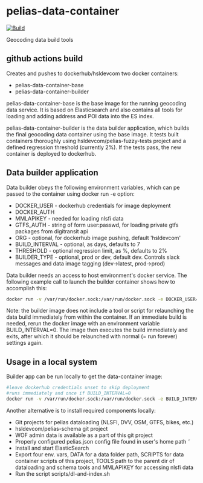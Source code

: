 # pelias-data-container

[![Build](https://github.com/hsldevcom/pelias-data-container/workflows/Process%20master%20push%20or%20pr/badge.svg?branch=master)](https://github.com/HSLdevcom/pelias-data-container/actions)


Geocoding data build tools

## github actions build

Creates and pushes to dockerhub/hsldevcom two docker containers:

- pelias-data-container-base
- pelias-data-container-builder

pelias-data-container-base is the base image for the running geocoding data service. It is based on Elasticsearch and also
contains all tools for loading and adding address and POI data into the ES index.

pelias-data-container-builder is the data builder application, which builds the final geocoding data container using the base image.
It tests built containers thoroughly using hsldevcom/pelias-fuzzy-tests project and a defined regression threshold (currently 2%).
If the tests pass, the new container is deployed to dockerhub.

## Data builder application

Data builder obeys the following environment variables, which can pe passed to the container using docker run -e option:

 * DOCKER_USER - dockerhub credentials for image deployment
 * DOCKER_AUTH
 * MMLAPIKEY - needed for loading nlsfi data
 * GTFS_AUTH - string of form user:passwd, for loading private gtfs packages from digitransit api
 * ORG - optional, for dockerhub image pushing, default 'hsldevcom'
 * BUILD_INTERVAL - optional, as days, defaults to 7
 * THRESHOLD - optional regression limit, as %, defaults to 2%
 * BUILDER_TYPE - optional, prod or dev, default dev. Controls slack messages and data image tagging (dev->latest, prod->prod)

Data builder needs an access to host environment's docker service. The following example call to launch the builder container
shows how to accomplish this:

```bash
docker run -v /var/run/docker.sock:/var/run/docker.sock -e DOCKER_USER=hsldevcom -e DOCKER_AUTH=<secret> -e MMLAPIKEY=<secret> hsldevcom/pelias-data-container-builder
```

Note: the builder image does not include a tool or script for relaunching the data build immediately from within the container. If an immediate build is needed,
rerun the docker image with an environment variable BUILD_INTERVAL=0. The image then executes the build immediately and exits, after which it should be relaunched
with normal (= run forever) settings again.

## Usage in a local system

Builder app can be run locally to get the data-container image:

```bash
#leave dockerhub credentials unset to skip deployment
#runs immediately and once if BUILD_INTERVAL=0
docker run -v /var/run/docker.sock:/var/run/docker.sock -e BUILD_INTERVAL=0 -e MMLAPIKEY=<secret> hsldevcom/pelias-data-container-builder
```

Another alternative is to install required components locally:
- Git projects for pelias dataloading (NLSFI, DVV, OSM, GTFS, bikes, etc.)
- hsldevcom/pelias-schema git project
- WOF admin data is available as a part of this git project
- Properly configured pelias.json config file found in user's home path ̃
- Install and start ElasticSearch
- Export four env. vars, DATA for a data folder path, SCRIPTS for data container scripts of this project,
TOOLS path to the parent dir of dataloading and schema tools and MMLAPIKEY for accessing nlsfi data
- Run the script scripts/dl-and-index.sh


